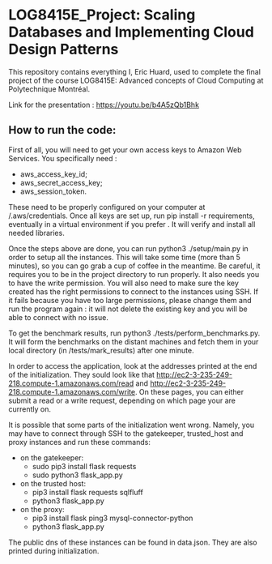 # LOG8415E_Project: Scaling Databases and Implementing Cloud Design Patterns

This repository contains everything I, Eric Huard, used to complete the final project of the course LOG8415E: Advanced concepts of Cloud Computing at Polytechnique Montréal.


Link for the presentation : https://youtu.be/b4A5zQb1Bhk

## How to run the code:
First of all, you will need to get your own access keys to Amazon Web Services. You specifically need :
- aws_access_key_id;
- aws_secret_access_key;
- aws_session_token.

These need to be properly configured on your computer at /.aws/credentials.
Once all keys are set up, run pip install -r requirements, eventually in a virtual environment if you prefer . It will verify and install all needed libraries.

Once the steps above are done, you can run python3 ./setup/main.py in order to setup all the instances. This will take some time (more than 5 minutes), so you can go grab a cup of coffee in the meantime. Be careful, it requires you to be in the project directory to run properly. It also needs you to have the write permission. You will also need to make sure the key created has the right permissions to connect to the instances using SSH. If it fails because you have too large permissions, please change them and run the program again : it will not delete the existing key and you will be able to connect with no issue.

To get the benchmark results, run python3 ./tests/perform_benchmarks.py. It will form the benchmarks on the distant machines and fetch them in your local directory (in /tests/mark_results) after one minute. 

In order to access the application, look at the addresses printed at the end of the initialization. They sould look like that  http://ec2-3-235-249-218.compute-1.amazonaws.com/read and   http://ec2-3-235-249-218.compute-1.amazonaws.com/write. On these pages, you can either submit a read or a write request, depending on which page your are currently on.

It is possible that some parts of the initialization went wrong. Namely, you may have to connect through SSH to the gatekeeper, trusted_host and proxy instances and run these commands:
- on the gatekeeper: 
  - sudo pip3 install flask requests
  - sudo python3 flask_app.py
- on the trusted host:
  - pip3 install flask requests sqlfluff
  - python3 flask_app.py
- on the proxy: 
  - pip3 install flask ping3 mysql-connector-python 
  - python3 flask_app.py
  
The public dns of these instances can be found in data.json. They are also printed during initialization.

